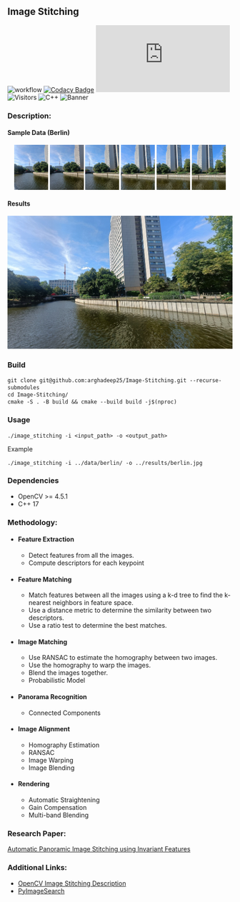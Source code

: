## Image Stitching
![workflow](https://github.com/arghadeep25/Image-Stitching/actions/workflows/ci.yml/badge.svg)
[![Codacy Badge](https://app.codacy.com/project/badge/Grade/9296642e70004a5a891bcac45bfa7980)](https://app.codacy.com/gh/arghadeep25/Image-Stitching/dashboard?utm_source=gh&utm_medium=referral&utm_content=&utm_campaign=Badge_grade)
![GitHub license](https://badgen.net/github/license/Naereen/Strapdown.js)
![Visitors](https://api.visitorbadge.io/api/visitors?path=https://github.com/arghadeep25/Image-Stitching)
![C++](https://forthebadge.com/images/badges/made-with-c-plus-plus.svg)
![Banner](https://socialify.git.ci/arghadeep25/Image-Stitching/image?description=1&font=Jost&forks=1&issues=1&language=1&owner=1&pulls=1&stargazers=1&theme=Auto)

### Description:

#### Sample Data (Berlin)
<p align="center">
  <img src="data/berlin/001.jpg" width="15%" /> 
  <img src="data/berlin/002.jpg" width="15%" />  
  <img src="data/berlin/003.jpg" width="15%" />
  <img src="data/berlin/004.jpg" width="15%">  
  <img src="data/berlin/005.jpg" width="15%"> 
  <img src="data/berlin/006.jpg" width="15%">  
</p> 

#### Results
<p align="center">
  <img src="results/berlin.jpg" width="%" />
</p>

### Build
```
git clone git@github.com:arghadeep25/Image-Stitching.git --recurse-submodules
cd Image-Stitching/
cmake -S . -B build && cmake --build build -j$(nproc)
```

### Usage
```
./image_stitching -i <input_path> -o <output_path>
```
Example
```
./image_stitching -i ../data/berlin/ -o ../results/berlin.jpg
```
### Dependencies
 - OpenCV >= 4.5.1
 - C++ 17

### Methodology:
- #### Feature Extraction
    - Detect features from all the images.
    - Compute descriptors for each keypoint

- #### Feature Matching
    - Match features between all the images using a k-d tree to find the k-nearest neighbors in feature space.
    - Use a distance metric to determine the similarity between two descriptors.
    - Use a ratio test to determine the best matches.

- #### Image Matching
    - Use RANSAC to estimate the homography between two images.
    - Use the homography to warp the images.
    - Blend the images together.
    - Probabilistic Model

- #### Panorama Recognition
    - Connected Components

- #### Image Alignment
    - Homography Estimation
    - RANSAC
    - Image Warping
    - Image Blending

- #### Rendering
    - Automatic Straightening
    - Gain Compensation
    - Multi-band Blending

### Research Paper:

[Automatic Panoramic Image Stitching using Invariant Features](https://www.cs.ubc.ca/~lowe/papers/07brown.pdf)

### Additional Links:

- [OpenCV Image Stitching Description](https://docs.opencv.org/3.4/d1/d46/group__stitching.html)
- [PyImageSearch](https://pyimagesearch.com/2018/12/17/image-stitching-with-opencv-and-python/)
